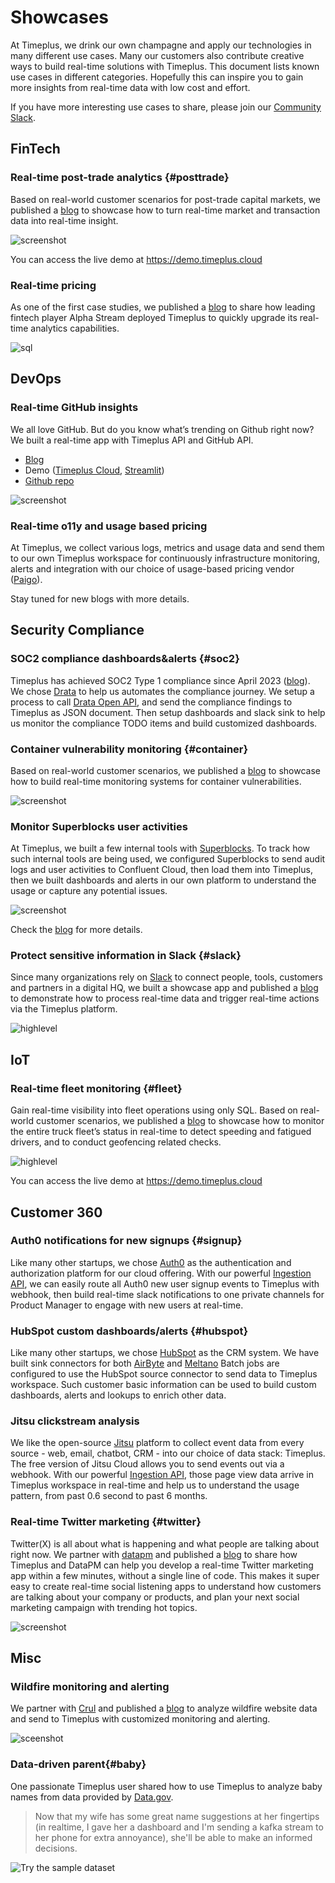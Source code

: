 # Showcases

At Timeplus, we drink our own champagne and apply our technologies in many different use cases. Many our customers also contribute creative ways to build real-time solutions with Timeplus. This document lists known use cases in different categories. Hopefully this can inspire you to gain more insights from real-time data with low cost and effort.

If you have more interesting use cases to share, please join our [Community Slack](https://timeplus.com/slack).



## FinTech

### Real-time post-trade analytics {#posttrade}

Based on real-world customer scenarios for post-trade capital markets, we published a [blog](https://www.timeplus.com/post/unlocking-real-time-post-trade-analytics-with-streaming-sql) to showcase how to turn real-time market and transaction data into real-time insight.

![screenshot](https://static.wixstatic.com/media/2d747e_819ee33799004a11ac9f31c0bf452bb6~mv2.png/v1/fill/w_1480,h_652,al_c,q_90,usm_0.66_1.00_0.01,enc_auto/2d747e_819ee33799004a11ac9f31c0bf452bb6~mv2.png)

You can access the live demo at https://demo.timeplus.cloud



### Real-time pricing

As one of the first case studies, we published a [blog](https://www.timeplus.com/post/real-time-pricing-made-easy) to share how leading fintech player Alpha Stream deployed Timeplus to quickly upgrade its real-time analytics capabilities.

![sql](https://static.wixstatic.com/media/b32125_b56eae05ae094ae8a83e2bc6ab62b96e~mv2.png/v1/fill/w_1480,h_512,al_c,q_90,usm_0.66_1.00_0.01,enc_auto/b32125_b56eae05ae094ae8a83e2bc6ab62b96e~mv2.png)

## DevOps

### Real-time GitHub insights

We all love GitHub. But do you know what’s trending on Github right now? We built a real-time app with Timeplus API and GitHub API.

* [Blog](https://www.timeplus.com/post/github-real-time-app)
* Demo ([Timeplus Cloud](https://demo.timeplus.cloud), [Streamlit](https://timeplus.streamlit.app/github_dashboard))
* [Github repo](https://github.com/timeplus-io/streamlit_apps)

![screenshot](https://static.wixstatic.com/media/b32125_10d7aa79909c48549e45f09df54ca93d~mv2.png/v1/fill/w_1480,h_642,al_c,q_90,usm_0.66_1.00_0.01,enc_auto/b32125_10d7aa79909c48549e45f09df54ca93d~mv2.png)



### Real-time o11y and usage based pricing

At Timeplus, we collect various logs, metrics and usage data and send them to our own Timeplus workspace for continuously infrastructure monitoring, alerts and integration with our choice of usage-based pricing vendor ([Paigo](https://paigo.tech/)).

Stay tuned for new blogs with more details.



## Security Compliance



### SOC2 compliance dashboards&alerts {#soc2}

Timeplus has achieved SOC2 Type 1 compliance since April 2023 ([blog](https://www.timeplus.com/post/soc2-type1)). We chose [Drata](https://drata.com/) to help us automates the compliance journey. We setup a process to call [Drata Open API](https://drata.com/product/api), and send the compliance findings to Timeplus as JSON document. Then setup dashboards and slack sink to help us monitor the compliance TODO items and build customized dashboards.



### Container vulnerability monitoring {#container}

Based on real-world customer scenarios, we published a [blog](https://www.timeplus.com/post/real-time-container-vulnerabilities-monitoring) to showcase how to build real-time monitoring systems for container vulnerabilities.

![screenshot](https://static.wixstatic.com/media/b32125_6e0d3f93addb4af3a0f3f06fc2b1ca8c~mv2.png/v1/fill/w_1389,h_700,al_c,q_90,enc_auto/b32125_6e0d3f93addb4af3a0f3f06fc2b1ca8c~mv2.png)

### Monitor Superblocks user activities

At Timeplus, we built a few internal tools with [Superblocks](http://superblocks.com/). To track how such internal tools are being used, we configured Superblocks to send audit logs and user activities to Confluent Cloud, then load them into Timeplus, then we built dashboards and alerts in our own platform to understand the usage or capture any potential issues.

![screenshot](https://static.wixstatic.com/media/b32125_f955e16bbdb84ca4866df92a37849243~mv2.png/v1/fill/w_1480,h_572,al_c,q_90,usm_0.66_1.00_0.01,enc_auto/b32125_f955e16bbdb84ca4866df92a37849243~mv2.png)

Check the [blog](https://www.timeplus.com/post/monitor-superblocks-user-activities) for more details.



### Protect sensitive information in Slack {#slack}

Since many organizations rely on [Slack](https://slack.com/about) to connect people, tools, customers and partners in a digital HQ, we built a showcase app and published a [blog](https://www.timeplus.com/post/build-a-real-time-security-app-in-3-easy-steps) to demonstrate how to process real-time data and trigger real-time actions via the Timeplus platform.

![highlevel](https://static.wixstatic.com/media/b32125_8c9d89828b7e49af97282327f0385248~mv2.png/v1/fill/w_1393,h_450,al_c,q_90,enc_auto/b32125_8c9d89828b7e49af97282327f0385248~mv2.png)

## IoT

### Real-time fleet monitoring {#fleet}

Gain real-time visibility into fleet operations using only SQL. Based on real-world customer scenarios, we published a [blog](https://www.timeplus.com/post/case-study-real-time-fleet-monitoring-with-timeplus) to showcase how to monitor the entire truck fleet’s status in real-time to detect speeding and fatigued drivers, and to conduct geofencing related checks. 

![highlevel](https://static.wixstatic.com/media/2d747e_3cb2207a6b154e70960e7a8f9dd0d43e~mv2.png/v1/fill/w_1366,h_821,al_c,q_90,enc_auto/2d747e_3cb2207a6b154e70960e7a8f9dd0d43e~mv2.png)

You can access the live demo at https://demo.timeplus.cloud



## Customer 360

### Auth0 notifications for new signups {#signup}

Like many other startups, we chose [Auth0](https://auth0.com/) as the authentication and authorization platform for our cloud offering. With our powerful [Ingestion API](ingest-api), we can easily route all Auth0 new user signup events to Timeplus with webhook, then build real-time slack notifications to one private channels for Product Manager to engage with new users at real-time.



### HubSpot custom dashboards/alerts {#hubspot}

Like many other startups, we chose [HubSpot](https://hubspot.com/) as the CRM system. We have built sink connectors for both [AirByte](https://github.com/airbytehq/airbyte/pull/21226) and [Meltano](https://github.com/timeplus-io/target-timeplus) Batch jobs are configured to use the HubSpot source connector to send data to Timeplus workspace. Such customer basic information can be used to build custom dashboards, alerts and lookups to enrich other data.

### Jitsu clickstream analysis

We like the open-source [Jitsu](https://jitsu.com/) platform to collect event data from every source - web, email, chatbot, CRM - into our choice of data stack: Timeplus. The free version of Jitsu Cloud allows you to send events out via a webhook. With our powerful [Ingestion API](ingest-api), those page view data arrive in Timeplus workspace in real-time and help us to understand the usage pattern, from past 0.6 second to past 6 months.

### Real-time Twitter marketing {#twitter}

Twitter(X) is all about what is happening and what people are talking about right now. We partner with [datapm](https://datapm.io/) and published a [blog](https://www.timeplus.com/post/real-time-twitter-marketing)  to share how Timeplus and DataPM can help you develop a real-time Twitter marketing app within a few minutes, without a single line of code. This makes it super easy to create real-time social listening apps to understand how customers are talking about your company or products, and plan your next social marketing campaign with trending hot topics.

![screenshot](https://static.wixstatic.com/media/b32125_9cc9aa162b174834a4b7994f69eb33ca~mv2.png/v1/fill/w_1480,h_664,al_c,q_90,usm_0.66_1.00_0.01,enc_auto/b32125_9cc9aa162b174834a4b7994f69eb33ca~mv2.png)





## Misc

### Wildfire monitoring and alerting

We partner with [Crul](https://www.crul.com/) and published a [blog](https://www.timeplus.com/post/integrating-timeplus-crul) to analyze wildfire website data and send to Timeplus with customized monitoring and alerting.

![sceenshot](https://static.wixstatic.com/media/b32125_b655043ec56c4fac920e3697bfc1049b~mv2.png/v1/fill/w_1480,h_902,al_c,q_90,usm_0.66_1.00_0.01,enc_auto/b32125_b655043ec56c4fac920e3697bfc1049b~mv2.png)

### Data-driven parent{#baby}

One passionate Timeplus user shared how to use Timeplus to analyze baby names from data provided by [Data.gov](https://www.kaggle.com/datasets/kaggle/us-baby-names). 

> Now that my wife has some great name suggestions at her fingertips (in realtime, I gave her a dashboard and I'm sending a kafka stream to her phone for extra annoyance), she'll be able to make an informed decisions.

![Try the sample dataset](/img/babynames.png)